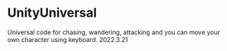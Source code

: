 # UnityUniversal
Universal code for chasing, wandering, attacking and you can move your own character using keyboard.
2022.3.21
